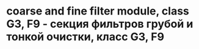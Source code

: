 # coarse and fine filter module, class G3, F9 - секция фильтров грубой и тонкой очистки, класс G3, F9
